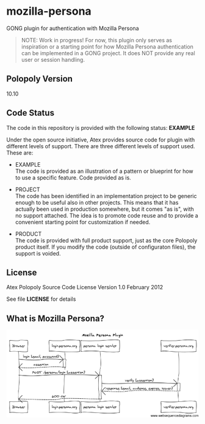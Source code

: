 mozilla-persona
===============

GONG plugin for authentication with Mozilla Persona

> NOTE: Work in progress!
For now, this plugin only serves as inspiration or a starting point for how
Mozilla Persona authentication can be	implemented in a GONG project. It does
NOT provide any real user or session handling.

## Polopoly Version
10.10

## Code Status
The code in this repository is provided with the following status: **EXAMPLE**

Under the open source initiative, Atex provides source code for plugin with different levels of support. There are three different levels of support used. These are:

- EXAMPLE  
The code is provided as an illustration of a pattern or blueprint for how to use a specific feature. Code provided as is.

- PROJECT  
The code has been identified in an implementation project to be generic enough to be useful also in other projects. This means that it has actually been used in production somewhere, but it comes "as is", with no support attached. The idea is to promote code reuse and to provide a convenient starting point for customization if needed.

- PRODUCT  
The code is provided with full product support, just as the core Polopoly product itself.
If you modify the code (outside of configuraton files), the support is voided.


## License
Atex Polopoly Source Code License
Version 1.0 February 2012

See file **LICENSE** for details

## What is Mozilla Persona?

![Mozilla Persona Plugin](flow.png "Mozilla Persona Plugin")

